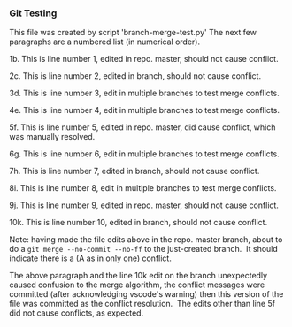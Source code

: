 
### Git Testing

This file was created by script 'branch-merge-test.py'
The next few paragraphs are a numbered list (in numerical order).

1b. This is line number 1, edited in repo. master, should not cause conflict.

2c. This is line number 2, edited in branch, should not cause conflict.

3d. This is line number 3, edit in multiple branches to test merge conflicts.

4e. This is line number 4, edit in multiple branches to test merge conflicts.

5f. This is line number 5, edited in repo. master, did cause conflict, which was manually resolved.

6g. This is line number 6, edit in multiple branches to test merge conflicts.

7h. This is line number 7, edited in branch, should not cause conflict.

8i. This is line number 8, edit in multiple branches to test merge conflicts.

9j. This is line number 9, edited in repo. master, should not cause conflict.

10k. This is line number 10, edited in branch, should not cause conflict.

Note: having made the file edits above in the repo. master branch, 
about to do a `git merge --no-commit --no-ff` to the just-created branch.&nbsp; 
It should indicate there is a (A as in only one) conflict.&nbsp; 

The above paragraph and the line 10k edit on the branch unexpectedly caused confusion 
to the merge algorithm, the conflict messages were committed (after acknowledging 
vscode's warning) then this version of the file was committed as the 
conflict resolution.&nbsp; The edits other than line 5f did not cause conflicts, 
as expected.
